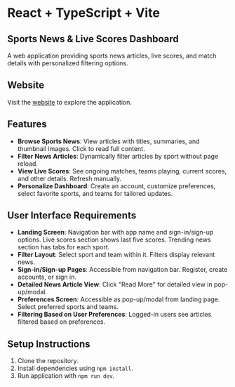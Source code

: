 # React + TypeScript + Vite

## Sports News & Live Scores Dashboard

A web application providing sports news articles, live scores, and match details with personalized filtering options.

## Website

Visit the [website](https://sportz-center.netlify.app/) to explore the application.

## Features

- **Browse Sports News**: View articles with titles, summaries, and thumbnail images. Click to read full content.
- **Filter News Articles**: Dynamically filter articles by sport without page reload.
- **View Live Scores**: See ongoing matches, teams playing, current scores, and other details. Refresh manually.
- **Personalize Dashboard**: Create an account, customize preferences, select favorite sports, and teams for tailored updates.

## User Interface Requirements

- **Landing Screen**: Navigation bar with app name and sign-in/sign-up options. Live scores section shows last five scores. Trending news section has tabs for each sport.
- **Filter Layout**: Select sport and team within it. Filters display relevant news.
- **Sign-in/Sign-up Pages**: Accessible from navigation bar. Register, create accounts, or sign in.
- **Detailed News Article View**: Click "Read More" for detailed view in pop-up/modal.
- **Preferences Screen**: Accessible as pop-up/modal from landing page. Select preferred sports and teams.
- **Filtering Based on User Preferences**: Logged-in users see articles filtered based on preferences.

## Setup Instructions

1. Clone the repository.
2. Install dependencies using `npm install`.
3. Run application with `npm run dev`.

